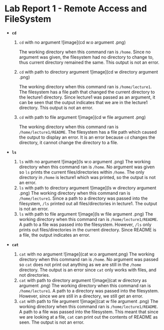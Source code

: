 # Lab Report 1 - Remote Access and FileSystem 

* **`cd`**
  1. `cd` with no argument
     ![image](cd w:o argument .png)

     The working directory when this command ran is `/home`. Since no argument was given, the filesystem had no directory to change to, thus current directory remained the same. This output is not an error.
  3. `cd` with path to directory argument
     ![image](cd w directory argument .png)

     The working directory when this command ran is `/home/lecture1`. The filesystem has a file path that changed the current directory to the lecture1 directory. Since lecture1 was passed as an argument, it can be seen that the output indicates that we are in the lecture1 directory. This output is not an error. 
  5. `cd` with path to file argument
      ![image](cd w file argument .png)

     The working directory when this command ran is `/home/lecture1/README`. The filesystem has a file path which caused the output to display an error. It is an error because `cd` changes the directory, it cannot change the directory to a file. 
     
  
* **`ls`**
  1. `ls` with no argument
     ![image](ls w:o argument .png)
       The working directory when this command ran is `/home`. No argument was given so `ls` prints the current files/directories within `/home`. The only directory in `/home` is lecture1 which was printed, so the output is not an error. 
  3. `ls` with path to directory argument
     ![image](ls w directory argument .png)
       The working directory when this command ran is `/home/lecture1`. Since a path to a directory was passed into the filesystem, `/ls` printed out all files/directories in lecture1. The output is not an error. 
  5. `ls` with path to file argument
     ![image](ls w file argument .png)
       The working directory when this command ran is `/home/lecture1/README`. A path to a file was passed into the filesystem. However, `/ls` only prints out files/directories in the current directory. Since README is a file, the output indicates an error. 

  
* **`cat`**
  1. `cat` with no argument
     ![image](cat w:o argument.png)
       The working directory when this command ran is `/home`. No argument was passed so `cat` does not print out anything as we are still in the `/home` directory. The output is an error since `cat` only works with files, and not directories. 
  3. `cat` with path to directory argument
     ![image](cat w directory as argument .png)
       The working directory when this command ran is `/home/lecture1`. A path to a directory was passed into the filesystem. However, since we are still in a directory, we still get an error.
  5. `cat` with path to file argument
     ![image](cat w file argument .png)
       The working directory when this command ran is `/home/lecture1/README`. A path to a file was passed into the filesystem. This meant that since we are looking at a file, `cat` can print out the contents of README as seen. The output is not an error. 
     
